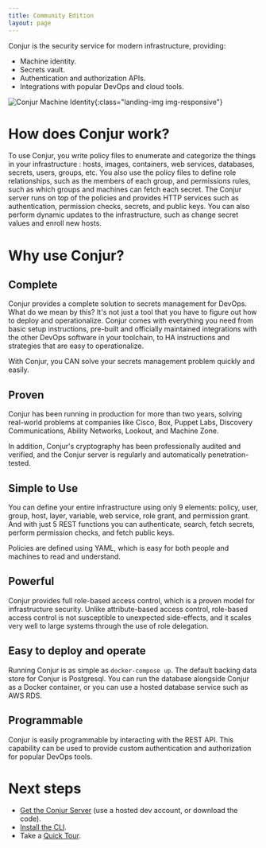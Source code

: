 ```yaml
---
title: Community Edition
layout: page
---
```


Conjur is the security service for modern infrastructure, providing:

* Machine identity.
* Secrets vault.
* Authentication and authorization APIs.
* Integrations with popular DevOps and cloud tools.

![Conjur Machine Identity](/img/conjur_docs_graphic.svg){:class="landing-img img-responsive"}

# How does Conjur work?

To use Conjur, you write policy files to enumerate and categorize the things in your infrastructure : hosts, images, containers, web services, databases, secrets, users, groups, etc. You also use the policy files to define role relationships, such as the members of each group, and permissions rules, such as which groups and machines can fetch each secret. The Conjur server runs on top of the policies and provides HTTP services such as authentication, permission checks, secrets, and public keys. You can also perform dynamic updates to the infrastructure, such as change secret values and enroll new hosts.

# Why use Conjur?

## Complete

Conjur provides a complete solution to secrets management for DevOps. What do we mean by this?
It's not just a tool that you have to figure out how to deploy and operationalize.
Conjur comes with everything you need from basic setup instructions, pre-built
and officially maintained integrations with the other DevOps software in your toolchain, 
to HA instructions and strategies that are easy to operationalize.

With Conjur, you CAN solve your secrets management problem quickly and easily.

## Proven

Conjur has been running in production for more than two years, solving real-world problems at companies like Cisco, Box, Puppet Labs, Discovery Communications, Ability Networks, Lookout, and Machine Zone. 

In addition, Conjur's cryptography has been professionally audited and verified, and the Conjur server is regularly and automatically penetration-tested.

## Simple to Use

You can define your entire infrastructure using only 9 elements: policy, user, group, host, layer, variable, web service, role grant, and permission grant. And with just 5 REST functions you can authenticate, search, fetch secrets, perform permission checks, and fetch public keys.

Policies are defined using YAML, which is easy for both people and machines to read and understand. 

## Powerful

Conjur provides full role-based access control, which is a proven model for infrastructure security. Unlike attribute-based access control, role-based access control is not susceptible to unexpected side-effects, and it scales very well to large systems through the use of role delegation. 

## Easy to deploy and operate

Running Conjur is as simple as `docker-compose up`. The default backing data store for Conjur is Postgresql. You can run the database alongside Conjur as a Docker container, or you can use a hosted database service such as AWS RDS.

## Programmable

Conjur is easily programmable by interacting with the REST API. This capability can be used to provide custom authentication and authorization for popular DevOps tools.


# Next steps

* [Get the Conjur Server](./installation/server.html) (use a hosted dev account, or download the code).
* [Install the CLI](./installation/client.html).
* Take a [Quick Tour](./tour.html).


